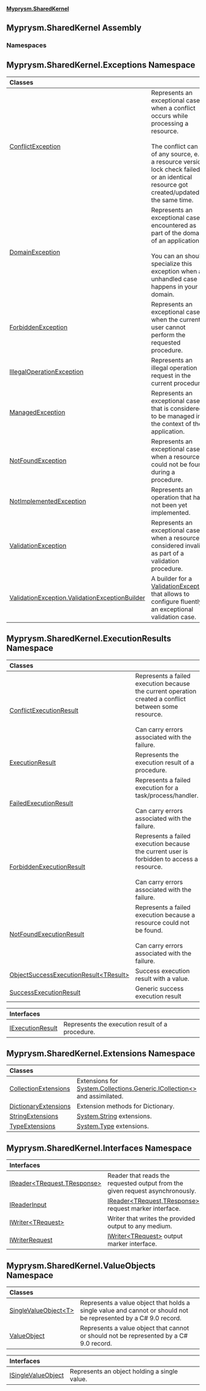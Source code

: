 #### [Myprysm.SharedKernel](index.md 'index')

## Myprysm.SharedKernel Assembly
### Namespaces

<a name='Myprysm.SharedKernel.Exceptions'></a>

## Myprysm.SharedKernel.Exceptions Namespace

| Classes | |
| :--- | :--- |
| [ConflictException](Myprysm.SharedKernel.Exceptions.ConflictException.md 'Myprysm.SharedKernel.Exceptions.ConflictException') | Represents an exceptional case<br/>when a conflict occurs while processing a resource.<br/><br/>The conflict can be of any source, e.g. a resource version lock check failed<br/>or an identical resource got created/updated at the same time. |
| [DomainException](Myprysm.SharedKernel.Exceptions.DomainException.md 'Myprysm.SharedKernel.Exceptions.DomainException') | Represents an exceptional case encountered as part of the domain of an application.<br/><br/>You can an should specialize this exception when an unhandled case happens in your domain. |
| [ForbiddenException](Myprysm.SharedKernel.Exceptions.ForbiddenException.md 'Myprysm.SharedKernel.Exceptions.ForbiddenException') | Represents an exceptional case when the current user cannot perform the requested procedure. |
| [IllegalOperationException](Myprysm.SharedKernel.Exceptions.IllegalOperationException.md 'Myprysm.SharedKernel.Exceptions.IllegalOperationException') | Represents an illegal operation request in the current procedure. |
| [ManagedException](Myprysm.SharedKernel.Exceptions.ManagedException.md 'Myprysm.SharedKernel.Exceptions.ManagedException') | Represents an exceptional case that is considered to be managed in the context of the application. |
| [NotFoundException](Myprysm.SharedKernel.Exceptions.NotFoundException.md 'Myprysm.SharedKernel.Exceptions.NotFoundException') | Represents an exceptional case when a resource could not be found during a procedure. |
| [NotImplementedException](Myprysm.SharedKernel.Exceptions.NotImplementedException.md 'Myprysm.SharedKernel.Exceptions.NotImplementedException') | Represents an operation that has not been yet implemented. |
| [ValidationException](Myprysm.SharedKernel.Exceptions.ValidationException.md 'Myprysm.SharedKernel.Exceptions.ValidationException') | Represents an exceptional case<br/>when a resource is considered invalid as part of a validation procedure. |
| [ValidationException.ValidationExceptionBuilder](Myprysm.SharedKernel.Exceptions.ValidationException.ValidationExceptionBuilder.md 'Myprysm.SharedKernel.Exceptions.ValidationException.ValidationExceptionBuilder') | A builder for a [ValidationException](Myprysm.SharedKernel.Exceptions.ValidationException.md 'Myprysm.SharedKernel.Exceptions.ValidationException')<br/>that allows to configure fluently an exceptional validation case. |

<a name='Myprysm.SharedKernel.ExecutionResults'></a>

## Myprysm.SharedKernel.ExecutionResults Namespace

| Classes | |
| :--- | :--- |
| [ConflictExecutionResult](Myprysm.SharedKernel.ExecutionResults.ConflictExecutionResult.md 'Myprysm.SharedKernel.ExecutionResults.ConflictExecutionResult') | Represents a failed execution because the current operation created a conflict between some resource.<br/><br/>Can carry errors associated with the failure. |
| [ExecutionResult](Myprysm.SharedKernel.ExecutionResults.ExecutionResult.md 'Myprysm.SharedKernel.ExecutionResults.ExecutionResult') | Represents the execution result of a procedure. |
| [FailedExecutionResult](Myprysm.SharedKernel.ExecutionResults.FailedExecutionResult.md 'Myprysm.SharedKernel.ExecutionResults.FailedExecutionResult') | Represents a failed execution for a task/process/handler.<br/><br/>Can carry errors associated with the failure. |
| [ForbiddenExecutionResult](Myprysm.SharedKernel.ExecutionResults.ForbiddenExecutionResult.md 'Myprysm.SharedKernel.ExecutionResults.ForbiddenExecutionResult') | Represents a failed execution because the current user is forbidden to access a resource.<br/><br/>Can carry errors associated with the failure. |
| [NotFoundExecutionResult](Myprysm.SharedKernel.ExecutionResults.NotFoundExecutionResult.md 'Myprysm.SharedKernel.ExecutionResults.NotFoundExecutionResult') | Represents a failed execution because a resource could not be found.<br/><br/>Can carry errors associated with the failure. |
| [ObjectSuccessExecutionResult&lt;TResult&gt;](Myprysm.SharedKernel.ExecutionResults.ObjectSuccessExecutionResult_TResult_.md 'Myprysm.SharedKernel.ExecutionResults.ObjectSuccessExecutionResult<TResult>') | Success execution result with a value. |
| [SuccessExecutionResult](Myprysm.SharedKernel.ExecutionResults.SuccessExecutionResult.md 'Myprysm.SharedKernel.ExecutionResults.SuccessExecutionResult') | Generic success execution result |

| Interfaces | |
| :--- | :--- |
| [IExecutionResult](Myprysm.SharedKernel.ExecutionResults.IExecutionResult.md 'Myprysm.SharedKernel.ExecutionResults.IExecutionResult') | Represents the execution result of a procedure. |

<a name='Myprysm.SharedKernel.Extensions'></a>

## Myprysm.SharedKernel.Extensions Namespace

| Classes | |
| :--- | :--- |
| [CollectionExtensions](Myprysm.SharedKernel.Extensions.CollectionExtensions.md 'Myprysm.SharedKernel.Extensions.CollectionExtensions') | Extensions for [System.Collections.Generic.ICollection&lt;&gt;](https://docs.microsoft.com/en-us/dotnet/api/System.Collections.Generic.ICollection-1 'System.Collections.Generic.ICollection`1') and assimilated. |
| [DictionaryExtensions](Myprysm.SharedKernel.Extensions.DictionaryExtensions.md 'Myprysm.SharedKernel.Extensions.DictionaryExtensions') | Extension methods for Dictionary. |
| [StringExtensions](Myprysm.SharedKernel.Extensions.StringExtensions.md 'Myprysm.SharedKernel.Extensions.StringExtensions') | [System.String](https://docs.microsoft.com/en-us/dotnet/api/System.String 'System.String') extensions. |
| [TypeExtensions](Myprysm.SharedKernel.Extensions.TypeExtensions.md 'Myprysm.SharedKernel.Extensions.TypeExtensions') | [System.Type](https://docs.microsoft.com/en-us/dotnet/api/System.Type 'System.Type') extensions. |

<a name='Myprysm.SharedKernel.Interfaces'></a>

## Myprysm.SharedKernel.Interfaces Namespace

| Interfaces | |
| :--- | :--- |
| [IReader&lt;TRequest,TResponse&gt;](Myprysm.SharedKernel.Interfaces.IReader_TRequest,TResponse_.md 'Myprysm.SharedKernel.Interfaces.IReader<TRequest,TResponse>') | Reader that reads the requested output from the given request asynchronously. |
| [IReaderInput](Myprysm.SharedKernel.Interfaces.IReaderInput.md 'Myprysm.SharedKernel.Interfaces.IReaderInput') | [IReader&lt;TRequest,TResponse&gt;](Myprysm.SharedKernel.Interfaces.IReader_TRequest,TResponse_.md 'Myprysm.SharedKernel.Interfaces.IReader<TRequest,TResponse>') request marker interface. |
| [IWriter&lt;TRequest&gt;](Myprysm.SharedKernel.Interfaces.IWriter_TRequest_.md 'Myprysm.SharedKernel.Interfaces.IWriter<TRequest>') | Writer that writes the provided output to any medium. |
| [IWriterRequest](Myprysm.SharedKernel.Interfaces.IWriterRequest.md 'Myprysm.SharedKernel.Interfaces.IWriterRequest') | [IWriter&lt;TRequest&gt;](Myprysm.SharedKernel.Interfaces.IWriter_TRequest_.md 'Myprysm.SharedKernel.Interfaces.IWriter<TRequest>') output marker interface. |

<a name='Myprysm.SharedKernel.ValueObjects'></a>

## Myprysm.SharedKernel.ValueObjects Namespace

| Classes | |
| :--- | :--- |
| [SingleValueObject&lt;T&gt;](Myprysm.SharedKernel.ValueObjects.SingleValueObject_T_.md 'Myprysm.SharedKernel.ValueObjects.SingleValueObject<T>') | Represents a value object that holds a single value and cannot or should not be represented by a C# 9.0 record. |
| [ValueObject](Myprysm.SharedKernel.ValueObjects.ValueObject.md 'Myprysm.SharedKernel.ValueObjects.ValueObject') | Represents a value object that cannot or should not be represented by a C# 9.0 record. |

| Interfaces | |
| :--- | :--- |
| [ISingleValueObject](Myprysm.SharedKernel.ValueObjects.ISingleValueObject.md 'Myprysm.SharedKernel.ValueObjects.ISingleValueObject') | Represents an object holding a single value. |
